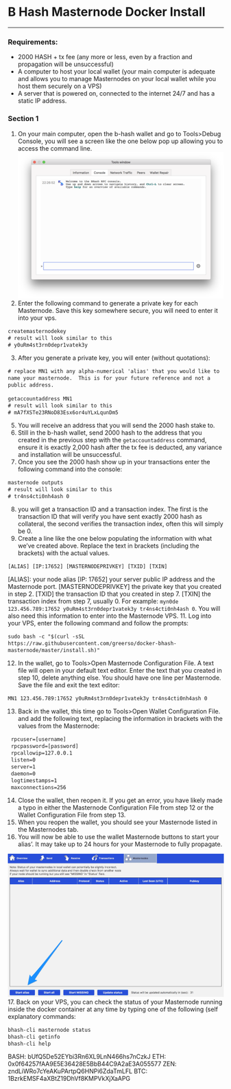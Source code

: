 #  B Hash Masternode Docker Install
- - - -
### Requirements:
* 2000 HASH + tx fee (any more or less, even by a fraction and propagation will be unsuccessful)
* A computer to host your local wallet (your main computer is adequate and allows you to manage Masternodes on your local wallet while you host them securely on a VPS)
* A server that is powered on, connected to the internet 24/7 and has a static IP address.

### Section 1

1. On your main computer, open the b-hash wallet and go to Tools>Debug Console, you will see a screen like the one below pop up allowing you to access the command line.
![](B%20Hash%20Masternode%20Docker%20Install/bhashConsole.png)
2. Enter the following command to generate a private key for each Masternode.  Save this key somewhere secure, you will need to enter it into your vps. 
```shell
createmasternodekey
# result will look similar to this
# y0uRm4st3rn0depr1vatek3y
```
3. After you generate a private key, you will enter (without quotations):
```shell
# replace MN1 with any alpha-numerical 'alias' that you would like to name your masternode.  This is for your future reference and not a public address.

getaccountaddress MN1
# result will look similar to this
# mA7fXSTe23RNoD83Esx6or4uYLxLqunDm5
```
5. You will receive an address that you will send the 2000 hash stake to.
6. Still in the b-hash wallet, send 2000 hash to the address that you created in the previous step with the `getaccountaddress` command, ensure it is exactly 2,000 hash after the tx fee is deducted, any variance and installation will be unsuccessful.
7. Once you see the 2000 hash show up in your transactions enter the following command into the console:
```shell
masternode outputs
# result will look similar to this
# tr4ns4cti0nh4ash 0
```
8. you will get a transaction ID and a transaction index. The first is the transaction ID that will verify you have sent exactly 2000 hash as collateral, the second verifies the transaction index, often this will simply be 0.
9. Create a line like the one below populating the information with what we’ve created above. Replace the text in brackets (including the brackets) with the actual values.
```
[ALIAS] [IP:17652] [MASTERNODEPRIVKEY] [TXID] [TXIN]
```
[ALIAS]: your node alias
[IP: 17652] your server public IP address and the Masternode port.
[MASTERNODEPRIVKEY] the private key that you created in step 2.
[TXID] the transaction ID that you created in step 7.
[TXIN] the transaction index from step 7, usually 0.
For example:  `myn0de 123.456.789:17652 y0uRm4st3rn0depr1vatek3y tr4ns4cti0nh4ash 0`.  You will also need this information to enter into the Masternode VPS.
11. Log into your VPS, enter the following command and follow the prompts:
```shell
sudo bash -c "$(curl -sSL https://raw.githubusercontent.com/greerso/docker-bhash-masternode/master/install.sh)"
```
12. In the wallet, go to Tools>Open Masternode Configuration File.  A text file will open in your default text editor.  Enter the text that you created in step 10, delete anything else.  You should have one line per Masternode.  Save the file and exit the text editor:
```shell
MN1 123.456.789:17652 y0uRm4st3rn0depr1vatek3y tr4ns4cti0nh4ash 0
```
13. Back in the wallet, this time go to Tools>Open Wallet Configuration File.  and add the following text, replacing the information in brackets with the values from the Masternode:
```shell
 rpcuser=[username]
 rpcpassword=[password]
 rpcallowip=127.0.0.1
 listen=0
 server=1
 daemon=0
 logtimestamps=1
 maxconnections=256
```
14. Close the wallet, then reopen it.  If you get an error, you have likely made a typo in either the Masternode Configuration File from step 12 or the Wallet Configuration File from step 13.
15. When you reopen the wallet, you should see your Masternode listed in the Masternodes tab.
16. You will now be able to use the wallet Masternode buttons to start your alias’.  It may take up to 24 hours for your Masternode to fully propagate.
 
![](B%20Hash%20Masternode%20Docker%20Install/BHash_Core_-_Wallet.jpg)
17. Back on your VPS, you can check the status of your Masternode running inside the docker container at any time by typing one of the following (self explanatory commands:
```shell
bhash-cli masternode status
bhash-cli getinfo
bhash-cli help
```

BASH: bUfQ5De52EYbi3Rn6XL9LnN466hs7nCzkJ
ETH: 0x0f64257fAA9E5E36428E5BbB44C9A2aE3A055577
ZEN: zndLiWRo7cYeAKuPArtpQ6HNPi6ZdaTmLFL
BTC: 1BzrkEMSF4aXBtZ19DhVf8KMPVkXjXaAPG